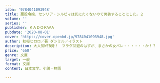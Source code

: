 ```yaml
---
isbn: '9784041093948'
title: 悪役令嬢、セシリア・シルビィは死にたくないので男装することにした。２
volume: ''
series: ''
publisher: ＫＡＤＯＫＷＡ
pubdate: '2020-08-01'
cover: 'https://cover.openbd.jp/9784041093948.jpg'
author: 秋桜ヒロロ／著 ダンミル／イラスト
description: 大人気WEB発！　フラグ回避のはずが、まさかの女バレ・・・・・・か！？
price: '660'
genre: 文庫
target: 一般
format: 文庫
content: 日本文学、小説・物語

---
```

